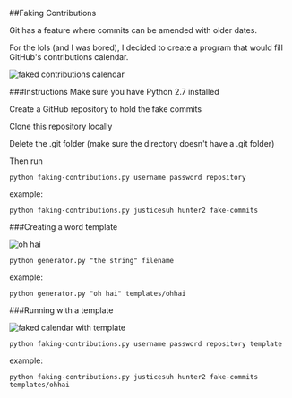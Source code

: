 ##Faking Contributions

Git has a feature where commits can be amended with older dates.

For the lols (and I was bored), I decided to create a program that would fill GitHub's contributions calendar.

![faked contributions calendar](http://imgur.com/5vkUDzh)

###Instructions
Make sure you have Python 2.7 installed

Create a GitHub repository to hold the fake commits

Clone this repository locally

Delete the .git folder (make sure the directory doesn't have a .git folder)

Then run
    
    python faking-contributions.py username password repository

example:

    python faking-contributions.py justicesuh hunter2 fake-commits
    
###Creating a word template
    
![oh hai](http://www.justicesuh.com/images/ohhai.png)

    python generator.py "the string" filename

example:

    python generator.py "oh hai" templates/ohhai

###Running with a template

![faked calendar with template](http://imgur.com/9ZFdqpx)

    python faking-contributions.py username password repository template
    
example:

    python faking-contributions.py justicesuh hunter2 fake-commits templates/ohhai
